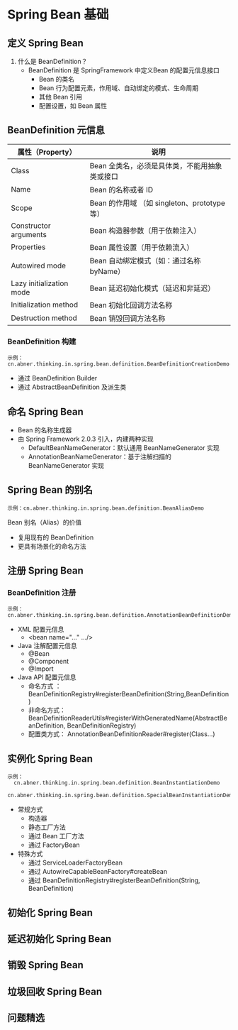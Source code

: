 # Spring Bean 基础
## 定义 Spring Bean
1. 什么是 BeanDefinition？
   - BeanDefinition 是 SpringFramework 中定义Bean 的配置元信息接口
     - Bean 的类名
     - Bean 行为配置元素，作用域、自动绑定的模式、生命周期
     - 其他 Bean 引用
     - 配置设置，如 Bean 属性
## BeanDefinition 元信息
| 属性（Property）            | 说明                                  |
|-------------------------|-------------------------------------|
| Class                   | Bean 全类名，必须是具体类，不能用抽象类或接口           |
| Name                    | Bean 的名称或者 ID                       |
| Scope                   | Bean 的作用域 （如 singleton、prototype 等） |
| Constructor arguments   | Bean 构造器参数（用于依赖注入）                  |
| Properties              | Bean 属性设置（用于依赖流入）                   |
| Autowired mode          | Bean 自动绑定模式（如：通过名称 byName）          |
| Lazy initialization mode | Bean 延迟初始化模式（延迟和非延迟）                |
| Initialization method   | Bean 初始化回调方法名称                      |
| Destruction method      | Bean 销毁回调方法名称                       |

### BeanDefinition 构建
    示例：cn.abner.thinking.in.spring.bean.definition.BeanDefinitionCreationDemo
- 通过 BeanDefinition Builder
- 通过 AbstractBeanDefinition 及派生类
## 命名 Spring Bean
- Bean 的名称生成器 
- 由 Spring Framework 2.0.3 引入，内建两种实现
  - DefaultBeanNameGenerator：默认通用 BeanNameGenerator 实现
  - AnnotationBeanNameGenerator：基于注解扫描的 BeanNameGenerator 实现
## Spring Bean 的别名
    示例：cn.abner.thinking.in.spring.bean.definition.BeanAliasDemo
Bean 别名（Alias）的价值
- 复用现有的 BeanDefinition
- 更具有场景化的命名方法
## 注册 Spring Bean 
### BeanDefinition 注册
    示例：cn.abner.thinking.in.spring.bean.definition.AnnotationBeanDefinitionDemo
- XML 配置元信息
  - <bean name="..." .../>
- Java 注解配置元信息
  - @Bean
  - @Component
  - @Import
- Java API 配置元信息
  - 命名方式 ： BeanDefinitionRegistry#registerBeanDefinition(String,BeanDefinition)
  - 非命名方式： BeanDefinitionReaderUtils#registerWithGeneratedName(AbstractBeanDefinition, BeanDefinitionRegistry)
  - 配置类方式： AnnotationBeanDefinitionReader#register(Class...)
## 实例化 Spring Bean
    示例：
      cn.abner.thinking.in.spring.bean.definition.BeanInstantiationDemo
      cn.abner.thinking.in.spring.bean.definition.SpecialBeanInstantiationDemo

- 常规方式
  - 构造器
  - 静态工厂方法
  - 通过 Bean 工厂方法
  - 通过 FactoryBean
- 特殊方式
  - 通过 ServiceLoaderFactoryBean
  - 通过 AutowireCapableBeanFactory#createBean
  - 通过 BeanDefinitionRegistry#registerBeanDefinition(String, BeanDefinition)
## 初始化 Spring Bean

## 延迟初始化 Spring Bean

## 销毁 Spring Bean

## 垃圾回收 Spring Bean

## 问题精选
